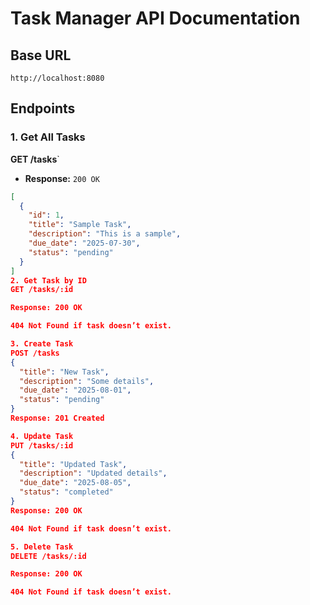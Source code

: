 # Task Manager API Documentation

## Base URL

`http://localhost:8080`

## Endpoints

### 1. Get All Tasks

**GET /tasks**`

- **Response:** `200 OK`

```json
[
  {
    "id": 1,
    "title": "Sample Task",
    "description": "This is a sample",
    "due_date": "2025-07-30",
    "status": "pending"
  }
]
2. Get Task by ID
GET /tasks/:id

Response: 200 OK

404 Not Found if task doesn’t exist.

3. Create Task
POST /tasks
{
  "title": "New Task",
  "description": "Some details",
  "due_date": "2025-08-01",
  "status": "pending"
}
Response: 201 Created

4. Update Task
PUT /tasks/:id
{
  "title": "Updated Task",
  "description": "Updated details",
  "due_date": "2025-08-05",
  "status": "completed"
}
Response: 200 OK

404 Not Found if task doesn’t exist.

5. Delete Task
DELETE /tasks/:id

Response: 200 OK

404 Not Found if task doesn’t exist.
```
